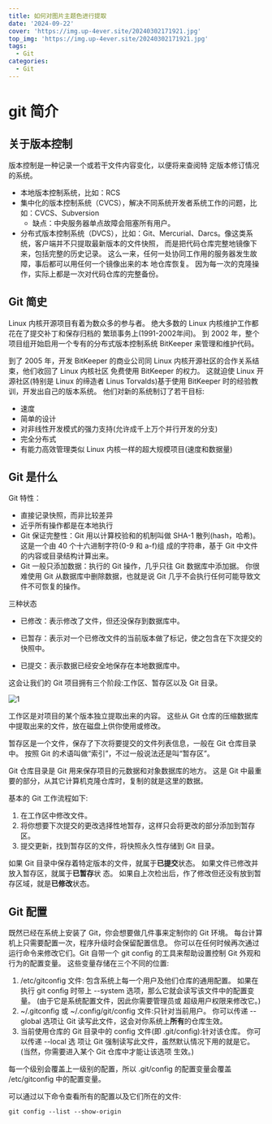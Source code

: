 ```yaml
---
title: 如何对图片主题色进行提取
date: '2024-09-22'
cover: 'https://img.up-4ever.site/20240302171921.jpg'
top_img: 'https://img.up-4ever.site/20240302171921.jpg'
tags:
  - Git
categories:
  - Git
---
```


# git 简介

## 关于版本控制

版本控制是一种记录一个或若干文件内容变化，以便将来查阅特 定版本修订情况的系统。

- 本地版本控制系统，比如：RCS
- 集中化的版本控制系统（CVCS），解决不同系统开发者系统工作的问题，比如：CVCS、Subversion
  - 缺点：中央服务器单点故障会阻塞所有用户。
- 分布式版本控制系统（DVCS），比如：Git、Mercurial、Darcs。像这类系统，客户端并不只提取最新版本的文件快照， 而是把代码仓库完整地镜像下来，包括完整的历史记录。 这么一来，任何一处协同工作用的服务器发生故障，事后都可以用任何一个镜像出来的本 地仓库恢复。 因为每一次的克隆操作，实际上都是一次对代码仓库的完整备份。

## Git 简史

Linux 内核开源项目有着为数众多的参与者。 绝大多数的 Linux 内核维护工作都花在了提交补丁和保存归档的 繁琐事务上(1991-2002年间)。 到 2002 年，整个项目组开始启用一个专有的分布式版本控制系统 BitKeeper 来管理和维护代码。

到了 2005 年，开发 BitKeeper 的商业公司同 Linux 内核开源社区的合作关系结束，他们收回了 Linux 内核社区 免费使用 BitKeeper 的权力。 这就迫使 Linux 开源社区(特别是 Linux 的缔造者 Linus Torvalds)基于使用 BitKeeper 时的经验教训，开发出自己的版本系统。 他们对新的系统制订了若干目标:

- 速度
- 简单的设计
- 对非线性开发模式的强力支持(允许成千上万个并行开发的分支)
- 完全分布式
- 有能力高效管理类似 Linux 内核一样的超大规模项目(速度和数据量)

## Git 是什么

Git 特性：

- 直接记录快照，而非比较差异
- 近乎所有操作都是在本地执行
- Git 保证完整性：Git 用以计算校验和的机制叫做 SHA-1 散列(hash，哈希)。 这是一个由 40 个十六进制字符(0-9 和 a-f)组 成的字符串，基于 Git 中文件的内容或目录结构计算出来。
- Git 一般只添加数据：执行的 Git 操作，几乎只往 Git 数据库中添加据。 你很难使用 Git 从数据库中删除数据，也就是说 Git 几乎不会执行任何可能导致文件不可恢复的操作。

三种状态

- 已修改：表示修改了文件，但还没保存到数据库中。

- 已暂存：表示对一个已修改文件的当前版本做了标记，使之包含在下次提交的快照中。

- 已提交：表示数据已经安全地保存在本地数据库中。

这会让我们的 Git 项目拥有三个阶段:工作区、暂存区以及 Git 目录。

  ![1](http://img.up-4ever.site/20240923155955.png)

工作区是对项目的某个版本独立提取出来的内容。 这些从 Git 仓库的压缩数据库中提取出来的文件，放在磁盘上供你使用或修改。

暂存区是一个文件，保存了下次将要提交的文件列表信息，一般在 Git 仓库目录中。 按照 Git 的术语叫做“索引”，不过一般说法还是叫“暂存区”。

Git 仓库目录是 Git 用来保存项目的元数据和对象数据库的地方。 这是 Git 中最重要的部分，从其它计算机克隆仓库时，复制的就是这里的数据。

基本的 Git 工作流程如下:

1. 在工作区中修改文件。
2. 将你想要下次提交的更改选择性地暂存，这样只会将更改的部分添加到暂存区。
3. 提交更新，找到暂存区的文件，将快照永久性存储到 Git 目录。

如果 Git 目录中保存着特定版本的文件，就属于**已提交**状态。 如果文件已修改并放入暂存区，就属于**已暂存**状 态。 如果自上次检出后，作了修改但还没有放到暂存区域，就是**已修改**状态。 

## Git 配置

既然已经在系统上安装了 Git，你会想要做几件事来定制你的 Git 环境。 每台计算机上只需要配置一次，程序升级时会保留配置信息。 你可以在任何时候再次通过运行命令来修改它们。Git 自带一个 git config 的工具来帮助设置控制 Git 外观和行为的配置变量。 这些变量存储在三个不同的位置:

1. /etc/gitconfig 文件: 包含系统上每一个用户及他们仓库的通用配置。 如果在执行 git config 时带上 --system 选项，那么它就会读写该文件中的配置变量。 (由于它是系统配置文件，因此你需要管理员或 超级用户权限来修改它。)
2. ~/.gitconfig 或 ~/.config/git/config 文件:只针对当前用户。 你可以传递 --global 选项让 Git 读写此文件，这会对你系统上**所有**的仓库生效。
3. 当前使用仓库的 Git 目录中的 config 文件(即 .git/config):针对该仓库。 你可以传递 --local 选 项让 Git 强制读写此文件，虽然默认情况下用的就是它。 (当然，你需要进入某个 Git 仓库中才能让该选项 生效。)

每一个级别会覆盖上一级别的配置，所以 .git/config 的配置变量会覆盖 /etc/gitconfig 中的配置变量。

可以通过以下命令查看所有的配置以及它们所在的文件:

```shell
git config --list --show-origin
```
